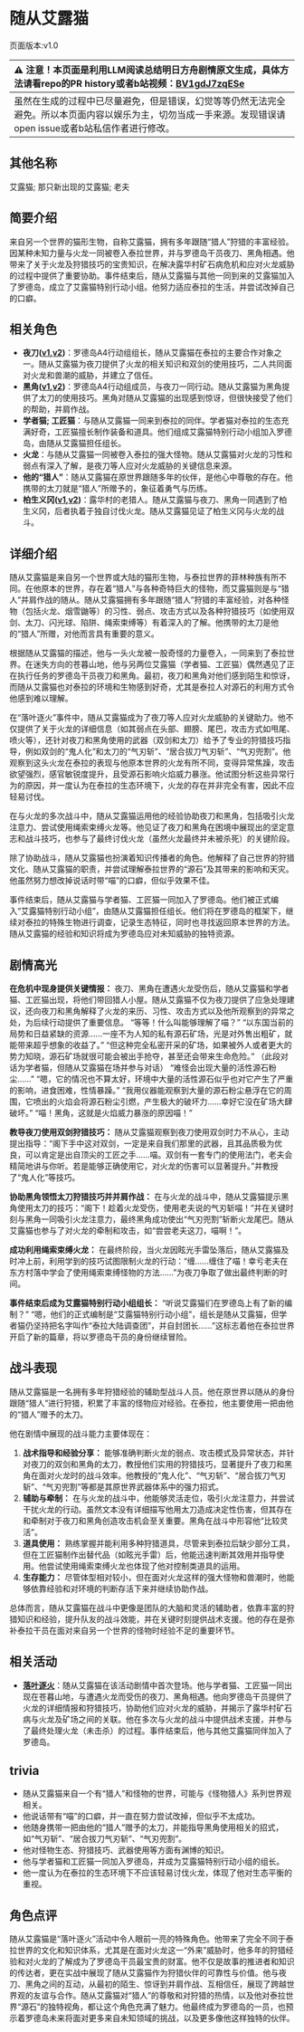 # 随从艾露猫
页面版本:v1.0
 

| :warning: 注意！本页面是利用LLM阅读总结明日方舟剧情原文生成，具体方法请看repo的PR history或者b站视频：[BV1gdJ7zqESe](https://www.bilibili.com/video/BV1gdJ7zqESe/)         |
|:----------------------------|
| 虽然在生成的过程中已尽量避免，但是错误，幻觉等等仍然无法完全避免。所以本页面内容以娱乐为主，切勿当成一手来源。发现错误请open issue或者b站私信作者进行修改。|



## 其他名称
艾露猫; 那只新出现的艾露猫; 老夫
## 简要介绍
来自另一个世界的猫形生物，自称艾露猫，拥有多年跟随“猎人”狩猎的丰富经验。因某种未知力量与火龙一同被卷入泰拉世界，并与罗德岛干员夜刀、黑角相遇。他带来了关于火龙及狩猎技巧的宝贵知识，在解决露华村矿石病危机和应对火龙威胁的过程中提供了重要协助。事件结束后，随从艾露猫与其他一同到来的艾露猫加入了罗德岛，成立了艾露猫特别行动小组。他努力适应泰拉的生活，并尝试改掉自己的口癖。
## 相关角色
-   **夜刀([v1](char_502_nblade.md),[v2](../char_v3/char_502_nblade.md))**：罗德岛A4行动组组长，随从艾露猫在泰拉的主要合作对象之一。随从艾露猫为夜刀提供了火龙的相关知识和双剑的使用技巧，二人共同面对火龙和兽潮的威胁，并建立了信任。
-   **黑角([v1](char_500_noirc.md),[v2](../char_v3/char_500_noirc.md))**：罗德岛A4行动组成员，与夜刀一同行动。随从艾露猫为黑角提供了太刀的使用技巧。黑角对随从艾露猫的出现感到惊讶，但很快接受了他们的帮助，并肩作战。
-   **学者猫; 工匠猫**：与随从艾露猫一同来到泰拉的同伴。学者猫对泰拉的生态充满好奇，工匠猫擅长制作装备和道具。他们组成艾露猫特别行动小组加入罗德岛，由随从艾露猫担任组长。
-   **火龙**：与随从艾露猫一同被卷入泰拉的强大怪物。随从艾露猫对火龙的习性和弱点有深入了解，是夜刀等人应对火龙威胁的关键信息来源。
-   **他的“猎人”**：随从艾露猫在原世界跟随多年的伙伴，是他心中尊敬的存在。他携带的太刀就是“猎人”所赠予的，象征着勇气与历练。
-   **柏生义冈([v1](extended_char_bai_sheng_yi_gang.md),[v2](../char_v3/extended_char_bai_sheng_yi_gang.md))**：露华村的老猎人。随从艾露猫与夜刀、黑角一同遇到了柏生义冈，后者执着于独自讨伐火龙。随从艾露猫见证了柏生义冈与火龙的战斗。
## 详细介绍
随从艾露猫是来自另一个世界或大陆的猫形生物，与泰拉世界的菲林种族有所不同。在他原本的世界，存在着“猎人”与各种奇特巨大的怪物，而艾露猫则是与“猎人”并肩作战的随从。随从艾露猫拥有多年跟随“猎人”狩猎的丰富经验，对各种怪物（包括火龙、烟雪鼬等）的习性、弱点、攻击方式以及各种狩猎技巧（如使用双剑、太刀、闪光球、陷阱、绳索束缚等）有着深入的了解。他携带的太刀是他的“猎人”所赠，对他而言具有重要的意义。

根据随从艾露猫的描述，他与一头火龙被一股奇怪的力量卷入，一同来到了泰拉世界。在迷失方向的苍暮山地，他与另两位艾露猫（学者猫、工匠猫）偶然遇见了正在执行任务的罗德岛干员夜刀和黑角。最初，夜刀和黑角对他们感到陌生和惊讶，而随从艾露猫也对泰拉的环境和生物感到好奇，尤其是泰拉人对源石的利用方式令他感到难以理解。

在“落叶逐火”事件中，随从艾露猫成为了夜刀等人应对火龙威胁的关键助力。他不仅提供了关于火龙的详细信息（如其弱点在头部、翅膀、尾巴，攻击方式如甩尾、喷火等），还针对夜刀和黑角使用的武器（双剑和太刀）给予了专业的狩猎技巧指导，例如双剑的“鬼人化”和太刀的“气刃斩”、“居合拔刀气刃斩”、“气刃兜割”。他观察到这头火龙在泰拉的表现与他原本世界的火龙有所不同，变得异常焦躁，攻击欲望强烈，感官敏锐度提升，且受源石影响火焰威力暴涨。他试图分析这些异常行为的原因，并一度认为在泰拉的生态环境下，火龙的存在并非完全有害，因此不应轻易讨伐。

在与火龙的多次战斗中，随从艾露猫运用他的经验协助夜刀和黑角，包括吸引火龙注意力、尝试使用绳索束缚火龙等。他见证了夜刀和黑角在困境中展现出的坚定意志和战斗技巧，也参与了最终讨伐火龙（虽然火龙最终并未被杀死）的关键阶段。

除了协助战斗，随从艾露猫也扮演着知识传播者的角色。他解释了自己世界的狩猎文化、随从艾露猫的职责，并尝试理解泰拉世界的“源石”及其带来的影响和天灾。他虽然努力想改掉说话时带“喵”的口癖，但似乎效果不佳。

事件结束后，随从艾露猫与学者猫、工匠猫一同加入了罗德岛。他们被正式编入“艾露猫特别行动小组”，由随从艾露猫担任组长。他们将在罗德岛的框架下，继续对泰拉的特殊生物进行调查，记录生态特征，同时也寻找返回原本世界的方法。随从艾露猫的经验和知识将成为罗德岛应对未知威胁的独特资源。
## 剧情高光
**在危机中现身提供关键情报：**
夜刀、黑角在遭遇火龙受伤后，随从艾露猫和学者猫、工匠猫出现，将他们带回猎人小屋。随从艾露猫不仅为夜刀提供了应急处理建议，还向夜刀和黑角解释了火龙的来历、习性、攻击方式以及他所观察到的异常之处，为后续行动提供了重要信息。
“等等！什么叫能够理解了喵？”
“以东国当前的局势和日益紧缺的资源......一座不为人知的私有源石矿场，光是对外售出粗矿，就能带来超乎想象的收益了。”
“但这种完全私密开采的矿场，如果被外人或者更大的势力知晓，源石矿场就很可能会被出手抢夺，甚至还会带来生命危险。”
（此段对话为学者猫，但随从艾露猫在场并参与对话）
“难怪会出现大量的活性源石粉尘......”
“嗯，它的情况也不算太好，环境中大量的活性源石似乎也对它产生了严重的影响，进食困难，性情暴躁。”
“我用仪器能观察到大量的源石粉尘悬浮在它的周围，它喷出的火焰会将源石粉尘引燃，产生极大的破坏力......幸好它没在矿场大肆破坏。”
“喵！黑角，这就是火焰威力暴涨的原因喵！”

**教导夜刀使用双剑狩猎技巧：**
随从艾露猫观察到夜刀使用双剑时力不从心，主动提出指导：“阁下手中这对双剑，一定是来自我们那里的武器，且其品质极为优良，可以肯定是出自顶尖的工匠之手......喵。双剑有一套专门的使用法门，老夫会精简地讲与你听。若是能够正确使用它，对火龙的伤害可以显著提升。”并教授了“鬼人化”等技巧。

**协助黑角领悟太刀狩猎技巧并并肩作战：**
在与火龙的战斗中，随从艾露猫提示黑角使用太刀的技巧：“阁下！趁着火龙受伤，使用老夫说的气刃斩喵！”并在关键时刻与黑角一同吸引火龙注意力，最终黑角成功使出“气刃兜割”斩断火龙尾巴。随从艾露猫也参与了对火龙的牵制和攻击，如“尝尝老夫这刀，喵啊！”。

**成功利用绳索束缚火龙：**
在最终阶段，当火龙因眩光手雷坠落后，随从艾露猫及时冲上前，利用学到的技巧试图限制火龙的行动：“缠......缠住了喵！幸亏老夫在东方村落中学会了使用绳索束缚怪物的方法......”为夜刀争取了做出最终判断的时间。

**事件结束后成为艾露猫特别行动小组组长：**
“听说艾露猫们在罗德岛上有了新的编制？”
“嗯，他们的正式编制是“艾露猫特别行动小组”，组长是随从艾露猫，但学者猫仍坚持把名字叫作“泰拉大陆调查团”，并自封团长......”这标志着他在泰拉世界开启了新的篇章，将以罗德岛干员的身份继续冒险。
## 战斗表现
随从艾露猫是一名拥有多年狩猎经验的辅助型战斗人员。他在原世界以随从的身份跟随“猎人”进行狩猎，积累了丰富的怪物应对经验。在泰拉，他主要使用一把由他的“猎人”赠予的太刀。

他在剧情中展现的战斗能力主要体现在：
1.  **战术指导和经验分享：** 能够准确判断火龙的弱点、攻击模式及异常状态，并针对夜刀的双剑和黑角的太刀，教授他们实用的狩猎技巧，显著提升了夜刀和黑角在面对火龙时的战斗效率。他教授的“鬼人化”、“气刃斩”、“居合拔刀气刃斩”、“气刃兜割”等都是其原世界武器体系中的强力招式。
2.  **辅助与牵制：** 在与火龙的战斗中，他能够灵活走位，吸引火龙注意力，并尝试干扰火龙的行动。虽然文本没有详细描写他用太刀造成决定性伤害，但其存在和牵制对于夜刀和黑角创造攻击机会至关重要。黑角在战斗中形容他“比较灵活”。
3.  **道具使用：** 熟练掌握并能利用多种狩猎道具，尽管来到泰拉后缺少部分工具，但在工匠猫制作出替代品（如眩光手雷）后，他能迅速判断其效用并指导使用。他尝试使用绳索束缚火龙也体现了他对控制类道具的运用。
4.  **生存能力：** 尽管体型相对较小，但在面对火龙这样的强大怪物和兽潮时，他能够依靠经验和对环境的判断存活下来并继续协助作战。

总体而言，随从艾露猫在战斗中更像是团队的大脑和灵活的辅助者，依靠丰富的狩猎知识和经验，提升队友的战斗效能，并在关键时刻提供战术支援。他的存在是弥补泰拉干员在面对来自另一个世界的怪物时经验不足的重要环节。
## 相关活动
-   **[落叶逐火](../stories/act24side.md)**：随从艾露猫在该活动剧情中首次登场。他与学者猫、工匠猫一同出现在苍暮山地，与遭遇火龙而受伤的夜刀、黑角相遇。他向罗德岛干员提供了火龙的详细情报和狩猎技巧，协助他们应对火龙的威胁，并揭示了露华村矿石病与火龙及矿场之间的关联。他在多次与火龙的战斗中提供战术支援，并参与了最终处理火龙（未击杀）的过程。事件结束后，他与其他艾露猫同伴加入了罗德岛。
## trivia
*   随从艾露猫来自一个有“猎人”和怪物的世界，可能与《怪物猎人》系列世界观相关。
*   他说话带有“喵”的口癖，并一直在努力尝试改掉，但似乎不太成功。
*   他随身携带一把由他的“猎人”赠予的太刀，并能指导黑角使用相关的招式，如“气刃斩”、“居合拔刀气刃斩”、“气刃兜割”。
*   他对怪物生态、狩猎技巧、武器使用等方面有渊博的知识。
*   他与学者猫和工匠猫一同加入罗德岛，并成为艾露猫特别行动小组的组长。
*   他一度认为在泰拉的生态环境下不应该轻易讨伐火龙，体现了他对生态平衡的重视。
## 角色点评
随从艾露猫是“落叶逐火”活动中令人眼前一亮的特殊角色。他带来了完全不同于泰拉世界的文化和知识体系，尤其是在面对火龙这一“外来”威胁时，他多年的狩猎经验和对火龙的了解成为了罗德岛干员最宝贵的财富。他不仅是故事的推进者和知识的传达者，更在实战中展现了随从艾露猫作为狩猎伙伴的可靠性与价值。他与夜刀、黑角之间的互动，从最初的陌生、惊讶到并肩作战、互相信任，展现了跨越世界观的友谊与合作。随从艾露猫对“猎人”的尊敬和对狩猎的热情，以及他对泰拉世界“源石”的独特视角，都让这个角色充满了魅力。他最终成为罗德岛的一员，也预示着罗德岛未来将面对更多来自未知领域的挑战，以及更多像他这样独特的伙伴。